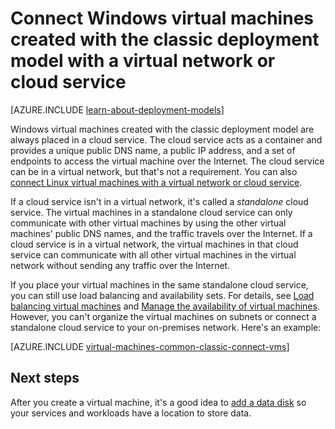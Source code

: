<properties
	pageTitle="Connect Windows VMs in a cloud service | Azure"
	description="Connect Windows virtual machines created with the classic deployment model to an Azure cloud service or virtual network."
	services="virtual-machines-windows"
	documentationCenter=""
	authors="cynthn"
	manager="timlt"
	editor=""
	tags="azure-service-management"/>

<tags
	ms.service="virtual-machines-windows"
	ms.workload="infrastructure-services"
	ms.tgt_pltfrm="vm-windows"
	ms.devlang="na"
	ms.topic="article"
	ms.date="09/27/2016"
	wacn.date=""
	ms.author="cynthn"/>

# Connect Windows virtual machines created with the classic deployment model with a virtual network or cloud service

[AZURE.INCLUDE [learn-about-deployment-models](../../includes/learn-about-deployment-models-classic-include.md)]

Windows virtual machines created with the classic deployment model are always placed in a cloud service. The cloud service acts as a container and provides a unique public DNS name, a public IP address, and a set of endpoints to access the virtual machine over the Internet. The cloud service can be in a virtual network, but that's not a requirement. You can also [connect Linux virtual machines with a virtual network or cloud service](/documentation/articles/virtual-machines-linux-classic-connect-vms/).

If a cloud service isn't in a virtual network, it's called a *standalone* cloud service. The virtual machines in a standalone cloud service can only communicate with other virtual machines by using the other virtual machines' public DNS names, and the traffic travels over the Internet. If a cloud service is in a virtual network, the virtual machines in that cloud service can communicate with all other virtual machines in the virtual network without sending any traffic over the Internet.

If you place your virtual machines in the same standalone cloud service, you can still use load balancing and availability sets. For details, see [Load balancing virtual machines](/documentation/articles/virtual-machines-windows-load-balance/) and [Manage the availability of virtual machines](/documentation/articles/virtual-machines-windows-manage-availability/). However, you can't organize the virtual machines on subnets or connect a standalone cloud service to your on-premises network. Here's an example:

[AZURE.INCLUDE [virtual-machines-common-classic-connect-vms](../../includes/virtual-machines-common-classic-connect-vms.md)]

## Next steps

After you create a virtual machine, it's a good idea to [add a data disk](/documentation/articles/virtual-machines-windows-classic-attach-disk/) so your services and workloads have a location to store data.